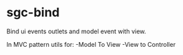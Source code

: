 sgc-bind
========

Bind ui events outlets and model event with view.  

In MVC pattern utils for:
  -Model To View
  -View to Controller 


